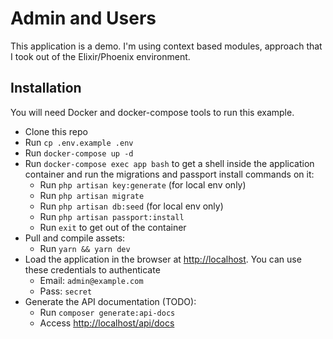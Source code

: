 # Admin and Users

This application is a demo. I'm using context based modules, approach that I took out of the Elixir/Phoenix environment.

## Installation

You will need Docker and docker-compose tools to run this example.

- Clone this repo
- Run `cp .env.example .env`
- Run `docker-compose up -d`
- Run `docker-compose exec app bash` to get a shell inside the application container and run the migrations and passport install commands on it:
    - Run `php artisan key:generate` (for local env only)
    - Run `php artisan migrate`
    - Run `php artisan db:seed` (for local env only)
    - Run `php artisan passport:install`
    - Run `exit` to get out of the container
- Pull and compile assets:
    - Run `yarn && yarn dev`
- Load the application in the browser at [http://localhost](http://localhost). You can use these credentials to authenticate 
    - Email: `admin@example.com`
    - Pass: `secret`
- Generate the API documentation (TODO):
    - Run `composer generate:api-docs`
    - Access [http://localhost/api/docs](http://localhost/api/docs)